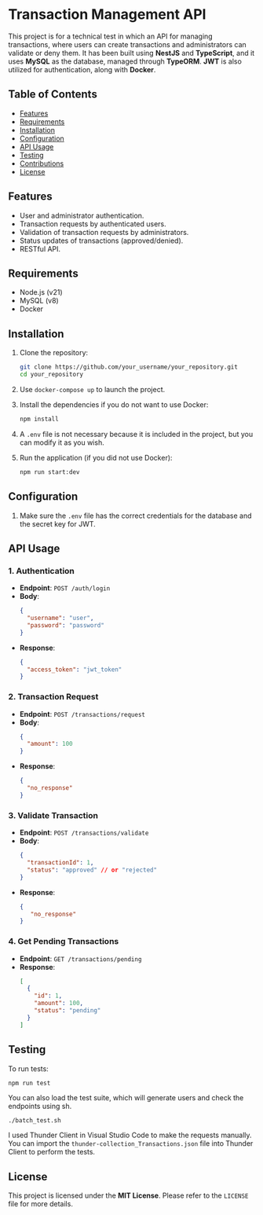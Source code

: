 # Transaction Management API

This project is for a technical test in which an API for managing transactions, where users can create transactions and administrators can validate or deny them. It has been built using **NestJS** and **TypeScript**, and it uses **MySQL** as the database, managed through **TypeORM**. **JWT** is also utilized for authentication, along with **Docker**.

## Table of Contents

- [Features](#features)
- [Requirements](#requirements)
- [Installation](#installation)
- [Configuration](#configuration)
- [API Usage](#api-usage)
- [Testing](#testing)
- [Contributions](#contributions)
- [License](#license)

## Features

- User and administrator authentication.
- Transaction requests by authenticated users.
- Validation of transaction requests by administrators.
- Status updates of transactions (approved/denied).
- RESTful API.

## Requirements

- Node.js (v21)
- MySQL (v8)
- Docker

## Installation

1. Clone the repository:
   ```bash
   git clone https://github.com/your_username/your_repository.git
   cd your_repository
   ```

2. Use `docker-compose up` to launch the project.

3. Install the dependencies if you do not want to use Docker:
   ```bash
   npm install
   ```

4. A `.env` file is not necessary because it is included in the project, but you can modify it as you wish.

5. Run the application (if you did not use Docker):
   ```bash
   npm run start:dev
   ```

## Configuration

1. Make sure the `.env` file has the correct credentials for the database and the secret key for JWT.

## API Usage

### 1. Authentication

- **Endpoint**: `POST /auth/login`
- **Body**:
  ```json
  {
    "username": "user",
    "password": "password"
  }
  ```
- **Response**:
  ```json
  {
    "access_token": "jwt_token"
  }
  ```

### 2. Transaction Request

- **Endpoint**: `POST /transactions/request`
- **Body**:
  ```json
  {
    "amount": 100
  }
  ```
- **Response**:
  ```json
  {
    "no_response"
  }
  ```

### 3. Validate Transaction

- **Endpoint**: `POST /transactions/validate`
- **Body**:
  ```json
  {
    "transactionId": 1,
    "status": "approved" // or "rejected"
  }
  ```
- **Response**:
  ```json
  {
     "no_response"
  }
  ```

### 4. Get Pending Transactions

- **Endpoint**: `GET /transactions/pending`
- **Response**:
  ```json
  [
    {
      "id": 1,
      "amount": 100,
      "status": "pending"
    }
  ]
  ```

## Testing

To run tests:

```bash
npm run test
```

You can also load the test suite, which will generate users and check the endpoints using sh.
```
./batch_test.sh
```

I used Thunder Client in Visual Studio Code to make the requests manually. You can import the `thunder-collection_Transactions.json` file into Thunder Client to perform the tests.

## License

This project is licensed under the **MIT License**. Please refer to the `LICENSE` file for more details.